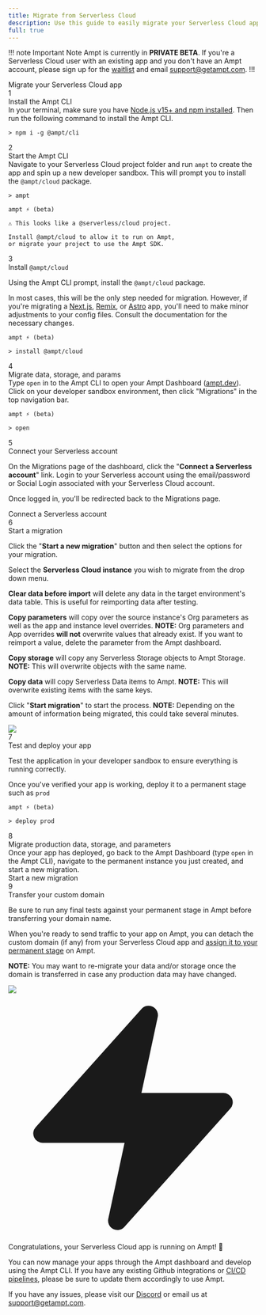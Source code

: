 ```yaml
---
title: Migrate from Serverless Cloud
description: Use this guide to easily migrate your Serverless Cloud apps along with their data, storage and parameters to the Ampt platform.
full: true
---
```


!!! note Important Note
Ampt is currently in **PRIVATE BETA**. If you're a Serverless Cloud user with an existing app and you don't have an Ampt account, please sign up for the [waitlist](https://ampt.dev) and email support@getampt.com.
!!!

<div class="font-medium text-xl pb-6 pt-4">Migrate your Serverless Cloud app</div>

<!-- Step 1-->
<div class="flex flex-wrap xl:flex-nowrap items-start gap-x-3 mb-1 line-bg">
        <div class="flex-none"><span class="block bg-ampt-purple text-white text-sm rounded-full w-6 h-6 font-medium flex items-center justify-center">1</span></div>
        <div class="pr-6 flex-1">
                <div class="text-base font-medium">Install the Ampt CLI</div>
                <div class="text-base pt-1 pb-6 xl:pb-16">In your terminal, make sure you have <a href="https://docs.npmjs.com/downloading-and-installing-node-js-and-npm" target="_blank">Node.js v15+ and npm installed</a>. Then run the following command to install the Ampt CLI.</div>
        </div>
<div class="w-full xl:w-[55%] pb-16">

```terminal class="no-margin", title="Terminal"
> npm i -g @ampt/cli
```

</div></div>
<!-- Step 2-->
<div class="flex flex-wrap xl:flex-nowrap items-start gap-x-3 mb-1 line-bg">
        <div class="flex-none"><span class="block bg-ampt-purple text-white text-sm rounded-full w-6 h-6 font-medium flex items-center justify-center">2</span></div>
        <div class="pr-6 flex-1">
                <div class="text-base font-medium">Start the Ampt CLI</div>
                <div class="text-base pt-1 pb-6 xl:pb-16">Navigate to your Serverless Cloud project folder and run <code>ampt</code> to create the app and spin up a new developer sandbox. This will prompt you to install the <code>@ampt/cloud</code> package.</div>
        </div>
<div class="w-full xl:w-[55%] pb-16">

```terminal class="no-margin", title="Terminal", copy="false"
> ampt

ampt ⚡ (beta)

⚠ This looks like a @serverless/cloud project.

Install @ampt/cloud to allow it to run on Ampt,
or migrate your project to use the Ampt SDK.
```

</div></div>
<!-- Step 3-->
<div class="flex flex-wrap xl:flex-nowrap items-start gap-x-3 mb-1 line-bg">
        <div class="flex-none"><span class="block bg-ampt-purple text-white text-sm rounded-full w-6 h-6 font-medium flex items-center justify-center">3</span></div>
        <div class="pr-6 flex-1">
                <div class="text-base font-medium">Install <code>@ampt/cloud</code></div>
                <div class="text-base pt-1 pb-6 xl:pb-16"><p class="no-margin">Using the Ampt CLI prompt, install the <code>@ampt/cloud</code> package.</p><p>In most cases, this will be the only step needed for migration. However, if you're migrating a <a href="/docs/frameworks/next/">Next.js</a>, <a href="docs/frameworks/remix/">Remix</a>, or <a href="/docs/frameworks/astro/">Astro</a> app, you'll need to make minor adjustments to your config files. Consult the documentation for the necessary changes.</p></div>
        </div>
<div class="w-full xl:w-[55%] pb-16">

```terminal class="no-margin", title="Terminal", copy="false"
ampt ⚡ (beta)

> install @ampt/cloud
```

</div></div>
<!-- Step 4-->
<div class="flex flex-wrap xl:flex-nowrap items-start gap-x-3 mb-1 line-bg">
        <div class="flex-none"><span class="block bg-ampt-purple text-white text-sm rounded-full w-6 h-6 font-medium flex items-center justify-center">4</span></div>
        <div class="pr-6 flex-1">
                <div class="text-base font-medium">Migrate data, storage, and params</div>
                <div class="text-base pt-1 pb-6 xl:pb-16">Type <code>open</code> in to the Ampt CLI to open your Ampt Dashboard (<a href="https://ampt.dev" target="_blank">ampt.dev</a>). Click on your developer sandbox environment, then click "Migrations" in the top navigation bar.</div>
        </div>
<div class="w-full xl:w-[55%] pb-16">

```terminal class="no-margin", title="Terminal", copy="true"
ampt ⚡ (beta)

> open
```

</div></div>
<!-- Step 5-->
<div class="flex flex-wrap xl:flex-nowrap items-start gap-x-3 mb-1 line-bg">
        <div class="flex-none"><span class="block bg-ampt-purple text-white text-sm rounded-full w-6 h-6 font-medium flex items-center justify-center">5</span></div>
        <div class="pr-6 flex-1">
                <div class="text-base font-medium">Connect your Serverless account</div>
                <div class="text-base pt-1 pb-6 xl:pb-16"><p class="no-margin">On the Migrations page of the dashboard, click the "<strong>Connect a Serverless account</strong>" link. Login to your Serverless account using the email/password or Social Login associated with your Serverless Cloud account.</p><p>Once logged in, you'll be redirected back to the Migrations page.</p></div>
        </div>
<div class="w-full xl:w-[55%] pb-16"><div class="w-full border border-gray-300 drop-shadow bg-black dark:bg-gray-800 dark:border-gray-500 rounded-md text-center py-12 px-10 text-black dark:text-gray-100"><div class="mx-auto text-ampt-purple px-2 py-2 text-base rounded-md hover:bg-ampt-purple/20 cursor-default max-w-xs">Connect a Serverless account</div></div></div></div>
<!-- Step 6-->
<div class="flex flex-wrap xl:flex-nowrap items-start gap-x-3 mb-1 line-bg">
        <div class="flex-none"><span class="block bg-ampt-purple text-white text-sm rounded-full w-6 h-6 font-medium flex items-center justify-center">6</span></div>
        <div class="pr-6 flex-1">
                <div class="text-base font-medium">Start a migration</div>
                <div class="text-base pt-1 pb-6 xl:pb-16"><p class="no-margin">Click the "<strong>Start a new migration</strong>" button and then select the options for your migration.</p><p>Select the <strong>Serverless Cloud instance</strong> you wish to migrate from the drop down menu.</p><p><strong>Clear data before import</strong> will delete any data in the target environment's data table. This is useful for reimporting data after testing.</p><p><strong>Copy parameters</strong> will copy over the source instance's Org parameters as well as the app and instance level overrides. <strong class="text-ampt-purple">NOTE:</strong> Org parameters and App overrides <strong>will not</strong> overwrite values that already exist. If you want to reimport a value, delete the parameter from the Ampt dashboard.</p><p><strong>Copy storage</strong> will copy any Serverless Storage objects to Ampt Storage. <strong class="text-ampt-purple">NOTE:</strong> This will overwrite objects with the same name.</p><p><strong>Copy data</strong> will copy Serverless Data items to Ampt. <strong class="text-ampt-purple">NOTE:</strong> This will overwrite existing items with the same keys.</p><p>Click "<strong>Start migration</strong>" to start the process. <strong class="text-ampt-purple">NOTE:</strong> Depending on the amount of information being migrated, this could take several minutes.</p></div>
        </div>
<div class="w-full xl:w-[55%] pb-16"><div class="w-full border border-gray-300 drop-shadow bg-black dark:border-gray-500 rounded-md p-4 text-black dark:text-gray-100"><div class="mx-auto max-w-md xl:max-w-full"><img src="/images/docs/sc-migration.png" class="rounded-md no-margin" /></div></div></div></div>
<!-- Step 7-->
<div class="flex flex-wrap xl:flex-nowrap items-start gap-x-3 mb-1 line-bg">
        <div class="flex-none"><span class="block bg-ampt-purple text-white text-sm rounded-full w-6 h-6 font-medium flex items-center justify-center">7</span></div>
        <div class="pr-6 flex-1">
                <div class="text-base font-medium">Test and deploy your app</div>
                <div class="text-base pt-1 pb-6 xl:pb-16"><p class="no-margin">Test the application in your developer sandbox to ensure everything is running correctly.</p><p>Once you've verified your app is working, deploy it to a permanent stage such as <code>prod</code></p></div>
        </div>
<div class="w-full xl:w-[55%] pb-16">

```terminal class="no-margin", title="Terminal", copy="false"
ampt ⚡ (beta)

> deploy prod
```

</div></div>
<!-- Step 8-->
<div class="flex flex-wrap xl:flex-nowrap items-start gap-x-3 mb-1 line-bg">
        <div class="flex-none"><span class="block bg-ampt-purple text-white text-sm rounded-full w-6 h-6 font-medium flex items-center justify-center">8</span></div>
        <div class="pr-6 flex-1">
                <div class="text-base font-medium">Migrate production data, storage, and parameters</div>
                <div class="text-base pt-1 pb-6 xl:pb-16">Once your app has deployed, go back to the Ampt Dashboard (type <code>open</code> in the Ampt CLI), navigate to the permanent instance you just created, and start a new migration.</div>
        </div>
<div class="w-full xl:w-[55%] pb-16"><div class="w-full border border-gray-300 drop-shadow bg-black dark:bg-gray-800 dark:border-gray-500 rounded-md text-center py-12 px-10 text-black dark:text-gray-100"><div class="mx-auto bg-ampt-purple px-2 py-2 text-base text-white rounded-md font-normal hover:bg-ampt-purple/80 cursor-default">Start a new migration</div></div></div></div>

<!-- Step 9-->
<div class="flex flex-wrap xl:flex-nowrap items-start gap-x-3 mb-1 line-bg">
        <div class="flex-none"><span class="block bg-ampt-purple text-white text-sm rounded-full w-6 h-6 font-medium flex items-center justify-center">9</span></div>
        <div class="pr-6 flex-1">
                <div class="text-base font-medium">Transfer your custom domain</div>
                <div class="text-base pt-1 pb-6 xl:pb-16"><p class="no-margin">Be sure to run any final tests against your permanent stage in Ampt before transferring your domain name.</p><p>When you're ready to send traffic to your app on Ampt, you can detach the custom domain (if any) from your Serverless Cloud app and <a href="/docs/custom-domains/">assign it to your permanent stage</a> on Ampt.</p><p><strong class="text-ampt-purple">NOTE:</strong> You may want to re-migrate your data and/or storage once the domain is transferred in case any production data may have changed.</p></div>
        </div>
<div class="w-full xl:w-[55%] pb-16"><div class="w-full border border-gray-300 drop-shadow bg-black dark:border-gray-500 rounded-md p-4 text-black dark:text-gray-100"><div class="mx-auto max-w-md xl:max-w-full"><img src="/images/docs/custom-domain.png" class="rounded-md no-margin" /></div></div></div></div>
<!-- Final -->
<div class="flex flex-wrap xl:flex-nowrap items-start gap-x-3 mb-1">
        <div class="flex-none"><span class="block bg-ampt-purple text-white text-sm rounded-full w-6 h-6 font-medium flex items-center justify-center"><svg xmlns="http://www.w3.org/2000/svg" viewBox="0 0 20 20" fill="currentColor" class="w-4 h-4"><path d="M11.983 1.907a.75.75 0 00-1.292-.657l-8.5 9.5A.75.75 0 002.75 12h6.572l-1.305 6.093a.75.75 0 001.292.657l8.5-9.5A.75.75 0 0017.25 8h-6.572l1.305-6.093z" /></svg></span></div>
        <div class="pr-6 flex-1">
                <div class="text-base font-medium">Congratulations, your Serverless Cloud app is running on Ampt! 🚀</div>
                <div class="text-lg pt-1 pb-2"><p>You can now manage your apps through the Ampt dashboard and develop using the Ampt CLI. If you have any existing Github integrations or <a href="/docs/cicd/">CI/CD pipelines</a>, please be sure to update them accordingly to use Ampt.</p><p>If you have any issues, please visit our <a href="/discord">Discord</a> or email us at <a href="mailto:support@getampt.com">support@getampt.com</a>.</p></div>
        </div>
</div>

